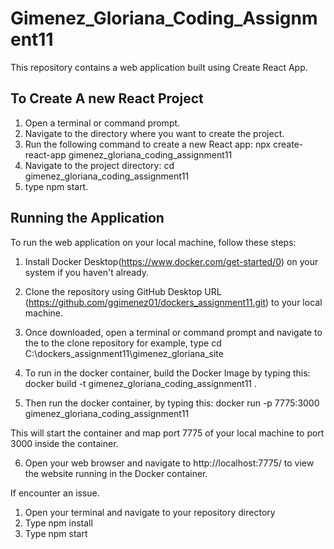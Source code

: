 # Gimenez_Gloriana_Coding_Assignment11

This repository contains a web application built using Create React App.
## To Create A new React Project
1. Open a terminal or command prompt.
2. Navigate to the directory where you want to create the project.
3. Run the following command to create a new React app:
    npx create-react-app gimenez_gloriana_coding_assignment11
4. Navigate to the project directory:
    cd gimenez_gloriana_coding_assignment11
5. type npm start.

## Running the Application

To run the web application on your local machine, follow these steps:

1. Install Docker Desktop(https://www.docker.com/get-started/0) on your system if you haven't already.

2. Clone the repository using GitHub Desktop URL (https://github.com/ggimenez01/dockers_assignment11.git) to your local machine.

3. Once downloaded, open a terminal or command prompt and navigate to the to the clone repository for example, type cd C:\dockers_assignment11\gimenez_gloriana_site
4. To run in the docker container, build the Docker Image by typing this:
    docker build -t gimenez_gloriana_coding_assignment11 .

5. Then run the docker container, by typing this:
    docker run -p 7775:3000 gimenez_gloriana_coding_assignment11

This will start the container and map port 7775 of your local machine to port 3000 inside the container.

6. Open your web browser and navigate to http://localhost:7775/ to view the website running in the Docker container.

If encounter an issue.
1. Open your terminal and navigate to your repository directory
2. Type npm install 
3. Type npm start
